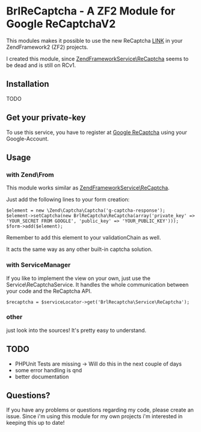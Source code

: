 # BrlReCaptcha - A ZF2 Module for Google ReCaptchaV2 # 
 
This modules makes it possible to use the new ReCaptcha [LINK](https://www.google.com/recaptcha) in your ZendFramework2 (ZF2) projects. 

I created this module, since [ZendFrameworkService\ReCaptcha](https://github.com/zendframework/ZendService_ReCaptcha) seems to be dead and is still on RCv1. 
## Installation ##  
TODO

## Get your private-key ##
To use this service, you have to register at [Google ReCaptcha](https://www.google.com/recaptcha) using your Google-Account.

## Usage ##
### with Zend\From ### 
This module works similar as [ZendFrameworkService\ReCaptcha](https://github.com/zendframework/ZendService_ReCaptcha). 

Just add the following lines to your form creation:
```
$element = new \Zend\Captcha\Captcha('g-captcha-response');
$element->setCaptcha(new BrlReCaptcha\ReCaptcha(array('private_key' => 'YOUR_SECRET FROM GOOGLE', 'public_key' => 'YOUR_PUBLIC_KEY')));
$form->add($element);

```
Remember to add this element to your validationChain as well. 


It acts the same way as any other built-in captcha solution.
 
### with ServiceManager ###
If you like to implement the view on your own, just use the Service\ReCaptchaService. It handles the whole communication between your code and the ReCaptcha API. 

```
$recaptcha = $serviceLocator->get('BrlRecaptcha\Service\ReCaptcha');

```

### other ###

just look into the sources! It's pretty easy to understand.


## TODO ## 
* PHPUnit Tests are missing -> Will do this in the next couple of days
* some error handling is qnd
* better documentation 

## Questions? ##
If you have any problems or questions regarding my code, please create an issue.
Since i'm using this module for my own projects i'm interested in keeping this up to date! 

